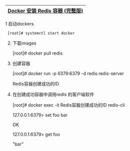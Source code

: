 

 [Docker 安装 Redis 容器 (完整版)](https://blog.csdn.net/qq_24958783/article/details/107541425?ops_request_misc=%257B%2522request%255Fid%2522%253A%2522160633368519725271099063%2522%252C%2522scm%2522%253A%252220140713.130102334.pc%255Fall.%2522%257D&request_id=160633368519725271099063&biz_id=0&utm_medium=distribute.pc_search_result.none-task-blog-2~all~first_rank_v2~rank_v28-2-107541425.pc_first_rank_v2_rank_v28&utm_term=%E6%97%A0%E6%B3%95%E5%90%AF%E5%8A%A8redisr%E5%AE%B9%E5%99%A8&spm=1018.2118.3001.4449)|
---|

1  启动dockers

     [root]# systemctl start docker
     
2. 下载images

     [root]# docker pull redis
     
3. 创建容器

     [root]# docker run -p 6379:6379 -d redis redis-server
     
     Redis容器创建成功的ID

4.   在创建成功容器中调用redis 的客户端软件

     [root]# docker exec -it Redis容器创建成功的ID redis-cli

     127.0.0.1:6379> set foo bar
     
     OK
     
     127.0.0.1:6379> get foo


     "bar"
